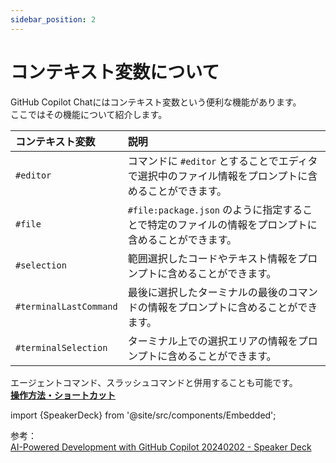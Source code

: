 ```yaml
---
sidebar_position: 2
---
```


# コンテキスト変数について

GitHub Copilot Chatにはコンテキスト変数という便利な機能があります。<br/>
ここではその機能について紹介します。

| コンテキスト変数 | 説明 |
| :--- | :--- |
| `#editor` | コマンドに `#editor` とすることでエディタで選択中のファイル情報をプロンプトに含めることができます。 |
| `#file` | `#file:package.json` のように指定することで特定のファイルの情報をプロンプトに含めることができます。 |
| `#selection` | 範囲選択したコードやテキスト情報をプロンプトに含めることができます。 |
| `#terminalLastCommand` | 最後に選択したターミナルの最後のコマンドの情報をプロンプトに含めることができます。 |
| `#terminalSelection` | ターミナル上での選択エリアの情報をプロンプトに含めることができます。 |

エージェントコマンド、スラッシュコマンドと併用することも可能です。<br/>
[**操作方法・ショートカット**](../01_github-copilot/02_shortcuts.md)

import {SpeakerDeck} from '@site/src/components/Embedded';

<!-- https://speakerdeck.com/yuhattor/ai-powered-development-with-github-copilot-20240202 -->
<SpeakerDeck slideId="c183f4601ad7409da0d473f98f93a892"  page={23} />

参考：<br/>
[AI-Powered Development with GitHub Copilot 20240202 - Speaker Deck](https://speakerdeck.com/yuhattor/ai-powered-development-with-github-copilot-20240202)
